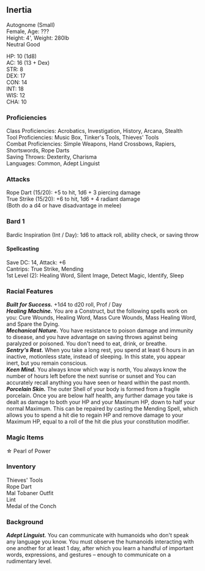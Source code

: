 ## Inertia 
Autognome (Small) \
Female, Age: ??? \
Height: 4', Weight: 280lb \
Neutral Good

HP: 10 (1d8) \
AC: 16 (13 + Dex) \
STR: 8 \
DEX: 17 \
CON: 14 \
INT: 18 \
WIS: 12 \
CHA: 10

### Proficiencies
Class Proficiencies: Acrobatics, Investigation, History, Arcana, Stealth \
Tool Proficiencies: Music Box, Tinker's Tools, Thieves' Tools \
Combat Proficiencies: Simple Weapons, Hand Crossbows, Rapiers, Shortswords, Rope Darts \
Saving Throws: Dexterity, Charisma \
Languages: Common, Adept Linguist

### Attacks
Rope Dart (15/20): +5 to hit, 1d6 + 3 piercing damage \
True Strike (15/20): +6 to hit, 1d6 + 4 radiant damage \
(Both do a d4 or have disadvantage in melee)

### Bard 1
Bardic Inspiration (Int / Day): 1d6 to attack roll, ability check, or saving throw

#### Spellcasting
Save DC: 14, Attack: +6 \
Cantrips: True Strike, Mending \
1st Level (2): Healing Word, Silent Image, Detect Magic, Identify, Sleep

### Racial Features
***Built for Success.*** +1d4 to d20 roll, Prof / Day \
***Healing Machine.*** You are a Construct, but the following spells work on you: Cure Wounds, Healing Word, Mass Cure Wounds, Mass Healing Word, and Spare the Dying. \
***Mechanical Nature.*** You have resistance to poison damage and immunity to disease, and you have advantage on saving throws against being paralyzed or poisoned. You don't need to eat, drink, or breathe. \
***Sentry's Rest.*** When you take a long rest, you spend at least 6 hours in an inactive, motionless state, instead of sleeping. In this state, you appear inert, but you remain conscious. \
***Keen Mind.*** You always know which way is north, You always know the number of hours left before the next sunrise or sunset and You can accurately recall anything you have seen or heard within the past month. \
***Porcelain Skin.*** The outer Shell of your body is formed from a fragile porcelain. Once you are below half health, any further damage you take is dealt as damage to both your HP and your Maximum HP, down to half your normal Maximum. This can be repaired by casting the Mending Spell, which allows you to spend a hit die to regain HP and remove damage to your Maximum HP, equal to a roll of the hit die plus your constitution modifier. 

### Magic Items
☆ Pearl of Power

### Inventory
Thieves' Tools \
Rope Dart \
Mal Tobaner Outfit \
Lint \
Medal of the Conch

### Background
***Adept Linguist.*** You can communicate with humanoids who don't speak any language you know. You must observe the humanoids interacting with one another for at least 1 day, after which you learn a handful of important words, expressions, and gestures – enough to communicate on a rudimentary level.
